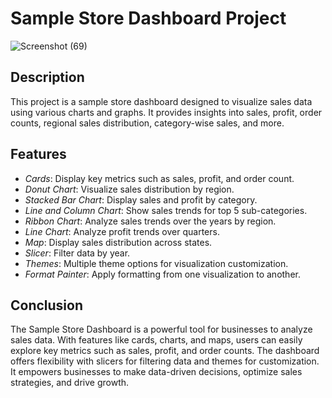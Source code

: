 # Sample Store Dashboard Project
![Screenshot (69)](https://github.com/PranjalSarnaik21/SampleStore-Dashboard/assets/158582133/432b905e-7730-4d22-9afd-d5b7bc695a4a)

## Description

This project is a sample store dashboard designed to visualize sales data using various charts and graphs. It provides insights into sales, profit, order counts, regional sales distribution, category-wise sales, and more.

## Features

- *Cards*: Display key metrics such as sales, profit, and order count.
- *Donut Chart*: Visualize sales distribution by region.
- *Stacked Bar Chart*: Display sales and profit by category.
- *Line and Column Chart*: Show sales trends for top 5 sub-categories.
- *Ribbon Chart*: Analyze sales trends over the years by region.
- *Line Chart*: Analyze profit trends over quarters.
- *Map*: Display sales distribution across states.
- *Slicer*: Filter data by year.
- *Themes*: Multiple theme options for visualization customization.
- *Format Painter*: Apply formatting from one visualization to another. 

## Conclusion

The Sample Store Dashboard is a powerful tool for businesses to analyze sales data. With features like cards, charts, and maps, users can easily explore key metrics such as sales, profit, and order counts. The dashboard offers flexibility with slicers for filtering data and themes for customization. It empowers businesses to make data-driven decisions, optimize sales strategies, and drive growth.
